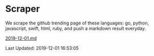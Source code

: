 # Scraper

We scrape the github trending page of these languages: go, python, javascript, swift, html, ruby, and push a markdown result everyday.

[2019-12-01.md](https://github.com/henson/Scraper/blob/master/2019-12-01.md)

Last Updated: 2019-12-01 16:53:05